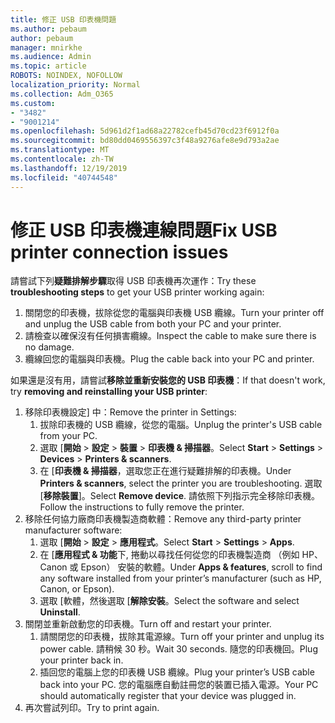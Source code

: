 ```yaml
---
title: 修正 USB 印表機問題
ms.author: pebaum
author: pebaum
manager: mnirkhe
ms.audience: Admin
ms.topic: article
ROBOTS: NOINDEX, NOFOLLOW
localization_priority: Normal
ms.collection: Adm_O365
ms.custom:
- "3482"
- "9001214"
ms.openlocfilehash: 5d961d2f1ad68a22782cefb45d70cd23f6912f0a
ms.sourcegitcommit: bd80dd0469556397c3f48a9276afe8e9d793a2ae
ms.translationtype: MT
ms.contentlocale: zh-TW
ms.lasthandoff: 12/19/2019
ms.locfileid: "40744548"
---
```

# <a name="fix-usb-printer-connection-issues"></a><span data-ttu-id="f11e0-102">修正 USB 印表機連線問題</span><span class="sxs-lookup"><span data-stu-id="f11e0-102">Fix USB printer connection issues</span></span>

<span data-ttu-id="f11e0-103">請嘗試下列**疑難排解步驟**取得 USB 印表機再次運作：</span><span class="sxs-lookup"><span data-stu-id="f11e0-103">Try these **troubleshooting steps** to get your USB printer working again:</span></span>

1. <span data-ttu-id="f11e0-104">關閉您的印表機，拔除從您的電腦與印表機 USB 纜線。</span><span class="sxs-lookup"><span data-stu-id="f11e0-104">Turn your printer off and unplug the USB cable from both your PC and your printer.</span></span>
2. <span data-ttu-id="f11e0-105">請檢查以確保沒有任何損害纜線。</span><span class="sxs-lookup"><span data-stu-id="f11e0-105">Inspect the cable to make sure there is no damage.</span></span>
3. <span data-ttu-id="f11e0-106">纜線回您的電腦與印表機。</span><span class="sxs-lookup"><span data-stu-id="f11e0-106">Plug the cable back into your PC and printer.</span></span>

<span data-ttu-id="f11e0-107">如果還是沒有用，請嘗試**移除並重新安裝您的 USB 印表機**：</span><span class="sxs-lookup"><span data-stu-id="f11e0-107">If that doesn't work, try **removing and reinstalling your USB printer**:</span></span>

1. <span data-ttu-id="f11e0-108">移除印表機設定] 中：</span><span class="sxs-lookup"><span data-stu-id="f11e0-108">Remove the printer in Settings:</span></span>
    1. <span data-ttu-id="f11e0-109">拔除印表機的 USB 纜線，從您的電腦。</span><span class="sxs-lookup"><span data-stu-id="f11e0-109">Unplug the printer's USB cable from your PC.</span></span>
    2. <span data-ttu-id="f11e0-110">選取 [**開始** > **設定** > **裝置** > **印表機 & 掃描器**。</span><span class="sxs-lookup"><span data-stu-id="f11e0-110">Select **Start** > **Settings** > **Devices** > **Printers & scanners**.</span></span>
    3. <span data-ttu-id="f11e0-111">在 [**印表機 & 掃描器**，選取您正在進行疑難排解的印表機。</span><span class="sxs-lookup"><span data-stu-id="f11e0-111">Under **Printers & scanners**, select the printer you are troubleshooting.</span></span> <span data-ttu-id="f11e0-112">選取 [**移除裝置**]。</span><span class="sxs-lookup"><span data-stu-id="f11e0-112">Select **Remove device**.</span></span> <span data-ttu-id="f11e0-113">請依照下列指示完全移除印表機。</span><span class="sxs-lookup"><span data-stu-id="f11e0-113">Follow the instructions to fully remove the printer.</span></span>
2. <span data-ttu-id="f11e0-114">移除任何協力廠商印表機製造商軟體：</span><span class="sxs-lookup"><span data-stu-id="f11e0-114">Remove any third-party printer manufacturer software:</span></span>
    1. <span data-ttu-id="f11e0-115">選取 [**開始** > **設定** > **應用程式**。</span><span class="sxs-lookup"><span data-stu-id="f11e0-115">Select **Start** > **Settings** > **Apps**.</span></span>
    2. <span data-ttu-id="f11e0-116">在 [**應用程式 & 功能**下, 捲動以尋找任何從您的印表機製造商 （例如 HP、 Canon 或 Epson） 安裝的軟體。</span><span class="sxs-lookup"><span data-stu-id="f11e0-116">Under **Apps & features**, scroll to find any software installed from your printer’s manufacturer (such as HP, Canon, or Epson).</span></span>
    3. <span data-ttu-id="f11e0-117">選取 [軟體，然後選取 [**解除安裝**。</span><span class="sxs-lookup"><span data-stu-id="f11e0-117">Select the software and select **Uninstall**.</span></span>
3. <span data-ttu-id="f11e0-118">關閉並重新啟動您的印表機。</span><span class="sxs-lookup"><span data-stu-id="f11e0-118">Turn off and restart your printer.</span></span><br>
    1. <span data-ttu-id="f11e0-119">請關閉您的印表機，拔除其電源線。</span><span class="sxs-lookup"><span data-stu-id="f11e0-119">Turn off your printer and unplug its power cable.</span></span> <span data-ttu-id="f11e0-120">請稍候 30 秒。</span><span class="sxs-lookup"><span data-stu-id="f11e0-120">Wait 30 seconds.</span></span> <span data-ttu-id="f11e0-121">隨您的印表機回。</span><span class="sxs-lookup"><span data-stu-id="f11e0-121">Plug your printer back in.</span></span>
    2. <span data-ttu-id="f11e0-122">插回您的電腦上您的印表機 USB 纜線。</span><span class="sxs-lookup"><span data-stu-id="f11e0-122">Plug your printer’s USB cable back into your PC.</span></span> <span data-ttu-id="f11e0-123">您的電腦應自動註冊您的裝置已插入電源。</span><span class="sxs-lookup"><span data-stu-id="f11e0-123">Your PC should automatically register that your device was plugged in.</span></span>
4. <span data-ttu-id="f11e0-124">再次嘗試列印。</span><span class="sxs-lookup"><span data-stu-id="f11e0-124">Try to print again.</span></span>